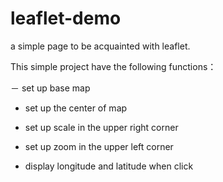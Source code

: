 # leaflet-demo
a simple page to be acquainted with leaflet.

This simple project have the following functions：

－ set up base map

- set up the center of map

- set up scale in the upper right corner

- set up zoom in the upper left corner

- display longitude and latitude when click
